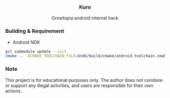 <div align="center">
<h3 align="center">Kuro</h3>
<p align="center">
Growtopia android internal hack
</p>
</div>

### Building & Requirement

- Android NDK

```bash
git submodule update --init
cmake .. -DCMAKE_TOOLCHAIN_FILE=$ndk/build/cmake/android.toolchain.cmake -DANDROID_ABI=armeabi-v7a -DANDROID_PLATFORM=android-24
```

### Note
This project is for educational purposes only. The author does not condone or support any illegal activities, and users are responsible for their own actions.